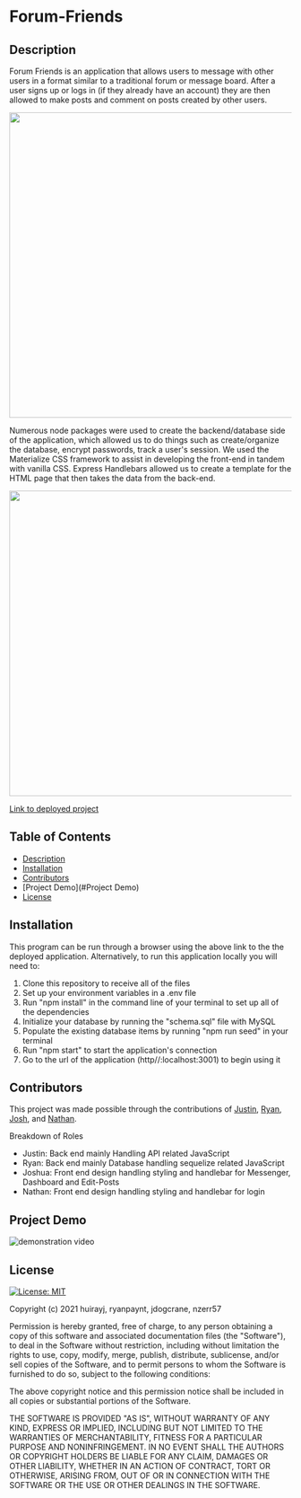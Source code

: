 # Forum-Friends

## Description
Forum Friends is an application that allows users to message with other users in a format similar to a traditional forum or message board. After a user signs up or logs in (if they already have an account) they are then allowed to make posts and comment on posts created by other users. 

<img src="https://github.com/huirayj/forum-friends/blob/4afd4425bd4bc5df9db3ceb93c54f6ce69acecfa/public/images/login-screenshot.png" width="614" height="544">

Numerous node packages were used to create the backend/database side of the application, which allowed us to do things such as create/organize the database, encrypt passwords, track a user's session. We used the Materialize CSS framework to assist in developing the front-end in tandem with vanilla CSS. Express Handlebars allowed us to create a template for the HTML page that then takes the data from the back-end.

<img src="https://github.com/huirayj/forum-friends/blob/4afd4425bd4bc5df9db3ceb93c54f6ce69acecfa/public/images/posts-screenshot.png" width="614" height="544">

[Link to deployed project](https://forum-friends.herokuapp.com/)

## Table of Contents
- [Description](#Description)
- [Installation](#Installation)
- [Contributors](#Contributors)
- [Project Demo](#Project Demo)
- [License](#License)

## Installation
This program can be run through a browser using the above link to the the deployed application. Alternatively, to run this application locally you will need to:
<ol>
  <li>Clone this repository to receive all of the files </li>
  <li>Set up your environment variables in a .env file</li>
  <li>Run "npm install" in the command line of your terminal to set up all of the dependencies</li>
  <li>Initialize your database by running the "schema.sql" file with MySQL</li>
  <li>Populate the existing database items by running "npm run seed" in your terminal</li>
  <li>Run "npm start" to start the application's connection</li>
  <li>Go to the url of the application (http//:localhost:3001) to begin using it</li>
 </ol>

## Contributors
This project was made possible through the contributions of [Justin](https://github.com/huirayj), [Ryan](https://github.com/ryanpaynt), [Josh](https://github.com/Jdogcrane), and [Nathan](https://github.com/nzerr57).

Breakdown of Roles
<ul>
  <li>Justin: Back end mainly Handling API related JavaScript</li>
  <li>Ryan: Back end mainly Database handling sequelize related JavaScript</li>
  <li>Joshua: Front end design handling styling and handlebar for Messenger, Dashboard and Edit-Posts</li>
  <li>Nathan: Front end design handling styling and handlebar for login</li>
</ul>

## Project Demo
<img src="./public/images/forum-friends-demo.gif" alt="demonstration video">

## License 

[![License: MIT](https://img.shields.io/badge/License-MIT-yellow.svg)](https://opensource.org/licenses/MIT)

Copyright (c) 2021 huirayj, ryanpaynt, jdogcrane, nzerr57

Permission is hereby granted, free of charge, to any person obtaining a copy of this software and associated documentation files (the "Software"), to deal in the Software without restriction, including without limitation the rights to use, copy, modify, merge, publish, distribute, sublicense, and/or sell copies of the Software, and to permit persons to whom the Software is furnished to do so, subject to the following conditions:

The above copyright notice and this permission notice shall be included in all copies or substantial portions of the Software.

THE SOFTWARE IS PROVIDED "AS IS", WITHOUT WARRANTY OF ANY KIND, EXPRESS OR IMPLIED, INCLUDING BUT NOT LIMITED TO THE WARRANTIES OF MERCHANTABILITY, FITNESS FOR A PARTICULAR PURPOSE AND NONINFRINGEMENT. IN NO EVENT SHALL THE AUTHORS OR COPYRIGHT HOLDERS BE LIABLE FOR ANY CLAIM, DAMAGES OR OTHER LIABILITY, WHETHER IN AN ACTION OF CONTRACT, TORT OR OTHERWISE, ARISING FROM, OUT OF OR IN CONNECTION WITH THE SOFTWARE OR THE USE OR OTHER DEALINGS IN THE SOFTWARE.
